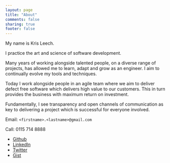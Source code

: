 ```yaml
---
layout: page
title: "About"
comments: false
sharing: true
footer: false
---
```


My name is Kris Leech.

I practice the art and science of software development.

Many years of working alongside talented people, on a diverse range of projects, has allowed me to learn, adapt and grow as an engineer. I aim to continually evolve my tools and techniques.

Today I work alongside people in an agile team where we aim to deliver defect free software which delivers high value to our customers. This in turn provides the business with maximum return on investment.

Fundamentally, I see transparency and open channels of communication as key to delivering a project which is successful for everyone involved.

Email: `<firstname>.<lastname>@gmail.com`

Call: 0115 714 8888

* [Github](https://github.com/krisleech)
* [LinkedIn](http://uk.linkedin.com/in/httpskrisleech)
* [Twitter](http://twitter.com/#!/krisleech)
* [Gist](https://gist.github.com/krisleech)
